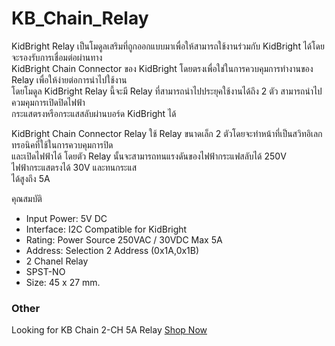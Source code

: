 # KB_Chain_Relay
KidBright Relay เป็นโมดูลเสริมที่ถูกออกแบบมาเพื่อให้สามารถใช้งานร่วมกับ KidBright ได้โดยจะรองรับการเชื่อมต่อผ่านทาง      
KidBright Chain Connector ของ KidBright โดยตรงเพื่อใช่ในการควบคุมการทำงานของ Relay เพื่อให้ง่ายต่อการนำไปใช้งาน          
โดยโมดูล KidBright Relay นี้จะมี Relay ที่สามารถนำไปประยุคใช้งานได้ถึง 2 ตัว สามารถนำไปควมคุมการเปิดปิดไฟฟ้า     
กระแสตรงหรือกระแสสลับผ่านบอร์ด KidBright ได้

KidBright Chain Connector Relay ใช้ Relay ขนาดเล็ก 2 ตัวโดยจะทำหน้าที่เป็นสวิทอิเลกทรอนิคที่ใช้ในการควบคุมการปิด      
และเปิดไฟฟ้าได้ โดยตัว Relay นั้นจะสามารถทนแรงดันของไฟฟ้ากระแฟสลับได้ 250V ไฟฟ้ากระแสตรงได้ 30V และทนกระแส       
ได้สูงถึง 5A

 

คุณสมบัติ

* Input Power: 5V DC
* Interface: I2C Compatible for KidBright
* Rating: Power Source 250VAC / 30VDC Max 5A
* Address: Selection 2 Address (0x1A,0x1B)
* 2 Chanel Relay
* SPST-NO
* Size: 45 x 27 mm.

### Other 

Looking for KB Chain 2-CH 5A Relay [Shop Now](https://www.kidbright.io/product-page/kb-chain-2-ch-5a-relay)
